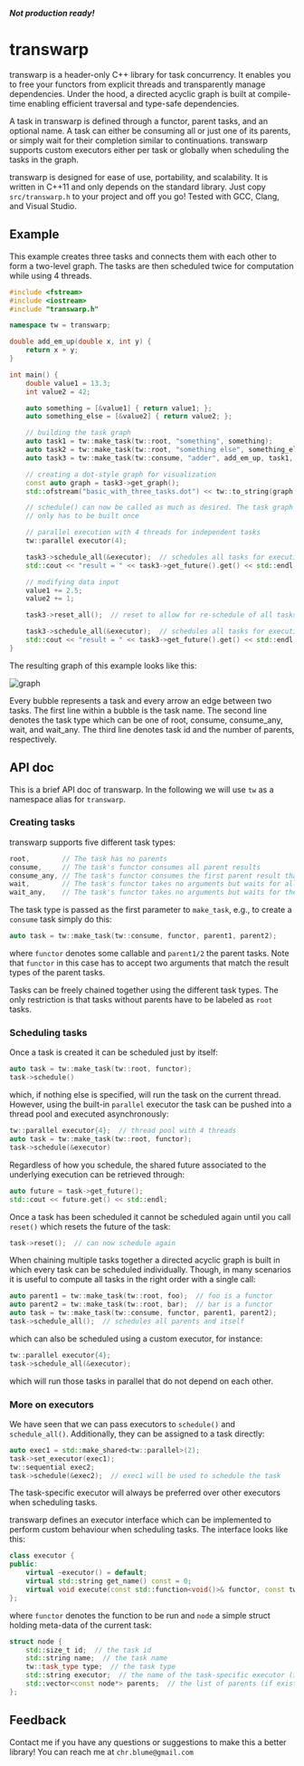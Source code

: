 **_Not production ready!_**

# transwarp

transwarp is a header-only C++ library for task concurrency. It enables you to free
your functors from explicit threads and transparently manage dependencies.
Under the hood, a directed acyclic graph is built at compile-time enabling efficient 
traversal and type-safe dependencies.

A task in transwarp is defined through a functor, parent tasks, and an optional name. 
A task can either be consuming all or just one of its parents, or simply wait for their 
completion similar to continuations. transwarp supports custom executors 
either per task or globally when scheduling the tasks in the graph.

transwarp is designed for ease of use, portability, and scalability. It is written in 
C++11 and only depends on the standard library. Just copy `src/transwarp.h` 
to your project and off you go! Tested with GCC, Clang, and Visual Studio.

## Example

This example creates three tasks and connects them with each other to form
a two-level graph. The tasks are then scheduled twice for computation 
while using 4 threads.
```cpp
#include <fstream>
#include <iostream>
#include "transwarp.h"

namespace tw = transwarp;

double add_em_up(double x, int y) {
    return x + y;
}

int main() {
    double value1 = 13.3;
    int value2 = 42;

    auto something = [&value1] { return value1; };
    auto something_else = [&value2] { return value2; };

    // building the task graph
    auto task1 = tw::make_task(tw::root, "something", something);
    auto task2 = tw::make_task(tw::root, "something else", something_else);
    auto task3 = tw::make_task(tw::consume, "adder", add_em_up, task1, task2);

    // creating a dot-style graph for visualization
    const auto graph = task3->get_graph();
    std::ofstream("basic_with_three_tasks.dot") << tw::to_string(graph);

    // schedule() can now be called as much as desired. The task graph
    // only has to be built once

    // parallel execution with 4 threads for independent tasks
    tw::parallel executor(4);

    task3->schedule_all(&executor);  // schedules all tasks for execution, assigning a future to each task
    std::cout << "result = " << task3->get_future().get() << std::endl;  // result = 55.3

    // modifying data input
    value1 += 2.5;
    value2 += 1;

    task3->reset_all();  // reset to allow for re-schedule of all tasks

    task3->schedule_all(&executor);  // schedules all tasks for execution, assigning new futures
    std::cout << "result = " << task3->get_future().get() << std::endl;  // result = 58.8
}
```

The resulting graph of this example looks like this:

![graph](https://raw.githubusercontent.com/bloomen/transwarp/master/examples/basic_with_three_tasks.png)

Every bubble represents a task and every arrow an edge between two tasks. 
The first line within a bubble is the task name. The second line denotes the task
type which can be one of root, consume, consume_any, wait, and wait_any. 
The third line denotes task id and the number of parents, respectively. 

## API doc

This is a brief API doc of transwarp. In the following we will use `tw` as a namespace alias for `transwarp`.

### Creating tasks

transwarp supports five different task types:
```cpp
root,        // The task has no parents
consume,     // The task's functor consumes all parent results
consume_any, // The task's functor consumes the first parent result that becomes ready
wait,        // The task's functor takes no arguments but waits for all parents to finish
wait_any,    // The task's functor takes no arguments but waits for the first parent to finish
```
The task type is passed as the first parameter to `make_task`, e.g., to create 
a `consume` task simply do this:
```cpp
auto task = tw::make_task(tw::consume, functor, parent1, parent2);
```
where `functor` denotes some callable and `parent1/2` the parent tasks. 
Note that `functor` in this case has to accept two arguments that match the 
result types of the parent tasks.

Tasks can be freely chained together using the different task types. 
The only restriction is that tasks without parents have to be labeled as `root` tasks. 

### Scheduling tasks

Once a task is created it can be scheduled just by itself:
```cpp
auto task = tw::make_task(tw::root, functor);
task->schedule()
```
which, if nothing else is specified, will run the task on the current thread. 
However, using the built-in `parallel` executor the task can be pushed into a 
thread pool and executed asynchronously:
```cpp
tw::parallel executor{4};  // thread pool with 4 threads
auto task = tw::make_task(tw::root, functor);
task->schedule(&executor)
```
Regardless of how you schedule, the shared future associated to the underlying 
execution can be retrieved through:
```cpp
auto future = task->get_future();
std::cout << future.get() << std::endl;
```  
Once a task has been scheduled it cannot be scheduled again until you call `reset()` 
which resets the future of the task:
```cpp
task->reset();  // can now schedule again
```  
When chaining multiple tasks together a directed acyclic graph is built in which
every task can be scheduled individually. Though, in many scenarios it is useful
to compute all tasks in the right order with a single call:
```cpp
auto parent1 = tw::make_task(tw::root, foo);  // foo is a functor
auto parent2 = tw::make_task(tw::root, bar);  // bar is a functor
auto task = tw::make_task(tw::consume, functor, parent1, parent2);
task->schedule_all();  // schedules all parents and itself
```
which can also be scheduled using a custom executor, for instance:
```cpp
tw::parallel executor{4};
task->schedule_all(&executor);
```
which will run those tasks in parallel that do not depend on each other.

### More on executors

We have seen that we can pass executors to `schedule()` and `schedule_all()`.
Additionally, they can be assigned to a task directly:
```cpp
auto exec1 = std::make_shared<tw::parallel>(2);
task->set_executor(exec1);
tw::sequential exec2;
task->schedule(&exec2);  // exec1 will be used to schedule the task
``` 
The task-specific executor will always be preferred over other executors when
scheduling tasks.

transwarp defines an executor interface which can be implemented to perform custom 
behaviour when scheduling tasks. The interface looks like this:
```cpp
class executor {
public:
    virtual ~executor() = default;
    virtual std::string get_name() const = 0;
    virtual void execute(const std::function<void()>& functor, const tw::node& node) = 0;
};

``` 
where `functor` denotes the function to be run and `node` a simple struct holding 
meta-data of the current task:
```cpp
struct node {
    std::size_t id;  // the task id
    std::string name;  // the task name
    tw::task_type type;  // the task type
    std::string executor;  // the name of the task-specific executor (if exists)
    std::vector<const node*> parents;  // the list of parents (if exists)
};

```
## Feedback

Contact me if you have any questions or suggestions to make this a better library!
You can reach me at `chr.blume@gmail.com`
